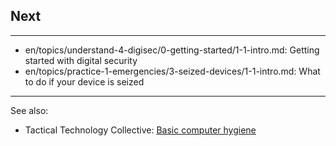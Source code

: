 ## Next
---
- en/topics/understand-4-digisec/0-getting-started/1-1-intro.md: Getting started with digital security
- en/topics/practice-1-emergencies/3-seized-devices/1-1-intro.md: What to do if your device is seized
---
See also:
- Tactical Technology Collective: [Basic computer hygiene](https://securityinabox.org/en/eco-rights-africa/computer-hygiene)
